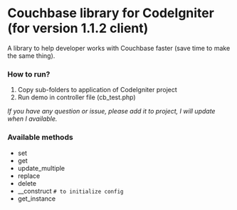 # Couchbase library for CodeIgniter (for version 1.1.2 client)
A library to help developer works with Couchbase faster (save time to make the same thing).

### How to run?
1. Copy sub-folders to application of CodeIgniter project
2. Run demo in controller file (cb_test.php)

*If you have any question or issue, please add it to project, I will update when I available.*

### Available methods
- set
- get
- update_multiple
- replace
- delete
- __construct `# to initialize config`
- get_instance
